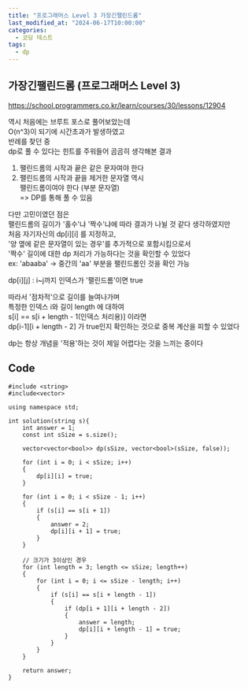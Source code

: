 ```yaml
---
title: "프로그래머스 Level 3 가장긴팰린드롬"
last_modified_at: "2024-06-17T10:00:00"
categories:
  - 코딩 테스트
tags:
  - dp
---
```


## 가장긴팰린드롬 (프로그래머스 Level 3)
 <https://school.programmers.co.kr/learn/courses/30/lessons/12904><br>

 역시 처음에는 브루트 포스로 풀어보았는데<br>
 O(n^3)이 되기에 시간초과가 발생하였고<br>
 반례를 찾던 중<br>
 dp로 풀 수 있다는 힌트를 주워들어 곰곰히 생각해본 결과<br>

 1. 팰린드롬의 시작과 끝은 같은 문자여야 한다<br>
 2. 팰린드롬의 시작과 끝을 제거한 문자열 역시<br>
    팰린드롬이여야 한다 (부분 문자열)<br>
    => DP를 통해 풀 수 있음<br>

 다만 고민이였던 점은<br>
 팰린드롬의 길이가 '홀수'냐 '짝수'냐에 따라 결과가 나뉠 것 같다 생각하였지만<br>
 처음 자기자신의 dp[i][i] 를 지정하고,<br>
 '양 옆에 같은 문자열이 있는 경우'를 추가적으로 포함시킴으로서 <br>
 '짝수' 길이에 대한 dp 처리가 가능하다는 것을 확인할 수 있었다<br>
 ex: 'abaaba' -> 중간의 'aa' 부분을 팰린드롬인 것을 확인 가능<br>

 dp[i][j] : i~j까지 인덱스가 '팰린드롬'이면 true<br>

 따라서 '점차적'으로 길이를 늘여나가며<br>
 특정한 인덱스 i와 길이 length 에 대하여<br>
 s[i] == s[i + length - 1(인덱스 처리용)] 이라면<br>
 dp[i-1][i + length - 2] 가 true인지 확인하는 것으로 중복 계산을 피할 수 있었다<br>

 dp는 항상 개념을 '적용'하는 것이 제일 어렵다는 것을 느끼는 중이다<br>

## Code
```
#include <string>
#include<vector>

using namespace std;

int solution(string s){
    int answer = 1;
    const int sSize = s.size();

    vector<vector<bool>> dp(sSize, vector<bool>(sSize, false));

    for (int i = 0; i < sSize; i++)
    {
        dp[i][i] = true;
    }

    for (int i = 0; i < sSize - 1; i++)
    {
        if (s[i] == s[i + 1])
        {
            answer = 2;
            dp[i][i + 1] = true;
        }
    }

    // 크기가 3이상인 경우
    for (int length = 3; length <= sSize; length++)
    {
        for (int i = 0; i <= sSize - length; i++)
        {
            if (s[i] == s[i + length - 1])
            {
                if (dp[i + 1][i + length - 2])
                {
                    answer = length;
                    dp[i][i + length - 1] = true;
                }
            }
        }
    }

    return answer;
}

```